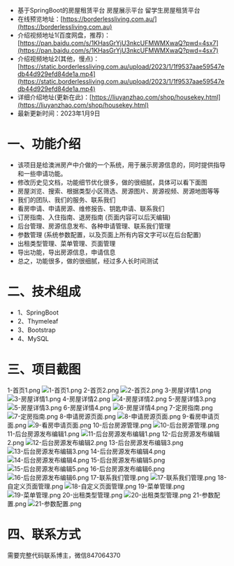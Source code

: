 - 基于SpringBoot的房屋租赁平台 房屋展示平台 留学生房屋租赁平台
- 在线预览地址：[https://borderlessliving.com.au/](https://borderlessliving.com.au) 
- 介绍视频地址1(百度网盘，推荐)：[https://pan.baidu.com/s/1KHasGrYjU3nkcUFMWMXwaQ?pwd=4sx7](https://pan.baidu.com/s/1KHasGrYjU3nkcUFMWMXwaQ?pwd=4sx7) 
- 介绍视频地址2(其他，慢点)：[https://static.borderlessliving.com.au/upload/2023/1/1f9537aae59547edb44d929efd84de1a.mp4](https://static.borderlessliving.com.au/upload/2023/1/1f9537aae59547edb44d929efd84de1a.mp4)
- 详细介绍地址(更新在此)：[https://liuyanzhao.com/shop/housekey.html](https://liuyanzhao.com/shop/housekey.html)
- 最新更新时间：2023年1月9日

# 一、功能介绍
- 该项目是给澳洲房产中介做的一个系统，用于展示房源信息的，同时提供指导和一些申请功能。
- 修改历史见文档，功能细节优化很多，做的很细腻，具体可以看下面图
- 房屋浏览、搜索、根据类型小区筛选、房源图片、房源视频、房源地图等等
- 我们的团队、我们的服务、联系我们
- 看房申请、申请房源、维修报告、钥匙申请、联系我们
- 订房指南、入住指南、退房指南 (页面内容可以后天编辑)
- 后台管理、房源信息发布、各种申请管理、联系我们管理
- 参数管理 (系统参数配置，以及页面上所有内容文字可以在后台配置)
- 出租类型管理、菜单管理、页面管理
- 导出功能，导出房源信息，申请信息
- 总之，功能很多，做的很细腻，经过多人长时间测试


# 二、技术组成
- 1、SpringBoot
- 2、Thymeleaf
- 3、Bootstrap
- 4、MySQL

# 三、项目截图
1-首页1.png
![1-首页1.png](img/1-首页1.png)
2-首页2.png
![2-首页2.png](img/2-首页2.png)
3-房屋详情1.png
![3-房屋详情1.png](img/3-房屋详情1.png)
4-房屋详情2.png
![4-房屋详情2.png](img/4-房屋详情2.png)
5-房屋详情3.png
![5-房屋详情3.png](img/5-房屋详情3.png)
6-房屋详情4.png
![6-房屋详情4.png](img/6-房屋详情4.png)
7-定房指南.png
![7-定房指南.png](img/7-定房指南.png)
8-申请房源页面.png
![8-申请房源页面.png](img/8-申请房源页面.png)
9-看房申请页面.png
![9-看房申请页面.png](img/9-看房申请页面.png)
10-后台房源管理.png
![10-后台房源管理.png](img/10-后台房源管理.png)
11-后台房源发布编辑1.png
![11-后台房源发布编辑1.png](img/11-后台房源发布编辑1.png)
12-后台房源发布编辑2.png
![12-后台房源发布编辑2.png](img/12-后台房源发布编辑2.png)
13-后台房源发布编辑3.png
![13-后台房源发布编辑3.png](img/13-后台房源发布编辑3.png)
14-后台房源发布编辑4.png
![14-后台房源发布编辑4.png](img/14-后台房源发布编辑4.png)
15-后台房源发布编辑5.png
![15-后台房源发布编辑5.png](img/15-后台房源发布编辑5.png)
16-后台房源发布编辑6.png
![16-后台房源发布编辑6.png](img/16-后台房源发布编辑6.png)
17-联系我们管理.png
![17-联系我们管理.png](img/17-联系我们管理.png)
18-自定义页面管理.png
![18-自定义页面管理.png](img/18-自定义页面管理.png)
19-菜单管理.png
![19-菜单管理.png](img/19-菜单管理.png)
20-出租类型管理.png
![20-出租类型管理.png](img/20-出租类型管理.png)
21-参数配置.png
![21-参数配置.png](img/21-参数配置.png)


# 四、联系方式
需要完整代码联系博主，微信847064370




